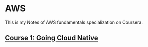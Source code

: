# AWS
This is my Notes of AWS fundamentals specialization on Coursera.

## [Course 1: Going Cloud Native](./Course-1-GoingCloudNative)
